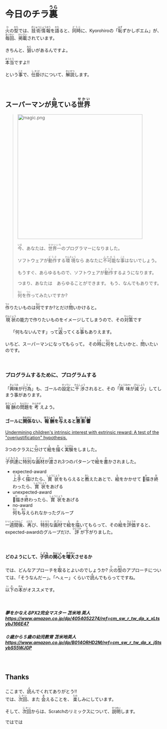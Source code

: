 # 今日のチラ<ruby>裏<rt>うら</rt></ruby>

<ruby>火<rt>ひ</rt></ruby>の<ruby>型<rt>かた</rt></ruby>では、<ruby>技術情報<rt>ぎじゅつじょうほう</rt></ruby>を<ruby>語<rt>かた</rt></ruby>ると、<ruby>同時<rt>どうじ</rt></ruby>に、Kyorohiroの「<ruby>恥<rt>はず</rt></ruby>ずかしポエム」が、
<ruby>毎回<rt>まいかい</rt></ruby>、<ruby>掲載<rt>けいさい</rt></ruby>されています。


きちんと、<ruby>狙<rt>ねら</rt></ruby>いがあるんですよ。

<ruby>本当<rt>ほうとう</rt></ruby>ですよ!!

という<ruby>事<rt>こと</rt></ruby>で、<ruby>仕掛<rt>しかけ</rt></ruby>けについて、<ruby>解説<rt>かいせつ</rt></ruby>します。
　



　
　
　
　
## スーパーマンが<ruby>見<rt>み</rt></ruby>ている<ruby>世界<rt>せかい</rt></ruby>
>
> <img width="400" alt="magic.png" src="../about_firestyle/magic.png">
>
>
> <ruby>今<rt>いま</rt></ruby>、あなたは、<ruby>世界一<rt>せかいいち</rt>のプログラマーになりました。
>
> ソフトウェアが<ruby>動作<rt>どうさ</rt></ruby>する<ruby>環境<rt>かんきょう</rt></ruby>なら
> あなたに<ruby>不可能<rt>ふかのう</rt></ruby>な<ruby>事<rt>こと</rt></ruby>はないでしょう。
>
> もうすぐ、あらゆるもので、ソフトウェアが<ruby>動作<rt>どうさ</rt></ruby>するようになります。
>
> つまり、あなたは　あらゆることができます。
> もう、なんでもありです。
>
> <ruby>何<rt>なに</rt></ruby>を<ruby>作<rt>つく</rt></ruby>ってみたいですか?
>
>

<ruby>作<rt>つく</rt></ruby>りたいものは<ruby>何<rt>なに</rt></ruby>ですか?とだけ<ruby>問<rt>と</rt></ruby>いかけると。

<ruby>現状<rt>げんじょう</rt></ruby>の能力で作りたいものをイメージしてしまうので、その<ruby>対策<rt>たいさく</rt></ruby>です

　
「何もないんです」って<ruby>返<rt>かえ</rt></ruby>ってくる<ruby>事<rt>こと</rt></ruby>もありえます。　
　

いちど、スーパーマンになってもらって。
その<ruby>時<rt>とき</rt></ruby>に<ruby>何<rt>なに</rt></ruby>をしたいかと、<ruby>問<rt>と</rt></ruby>いたいのです。


　
　
　　
### プログラムするために、プログラムする

「<ruby>興味<rt>きょうみ</rt></ruby>が<ruby>行為<rt>こうい</rt></ruby>」も、ゴールの<ruby>設定<rt>せってい</rt></ruby>に<ruby>干渉<rt>かんしょう</rt></ruby>されると、その「<ruby>興味<rt>きょうみ/rt></ruby>が<ruby>減少<rt>げんしょう</rt></ruby>」してしまう事があります。

<ruby>報酬<rt>ほうしゅう</rt></ruby>の<ruby>問題<rt>もんだい</rt></ruby>を<ruby>考<rt>かんかが</rt></ruby>えよう。

#### ゴールに<ruby>関係<rt>かんけい</rt></ruby>ない、<ruby>報酬<rt>ほうしゅう</rt></ruby>を<ruby>与<rt>あた</rt></ruby>えると<ruby>悪影響<rt>あくえいきょう</rt></ruby>
[Undermining children's intrinsic interest with extrinsic reward: A test of the "overjustification" hypothesis.](http://bit.ly/2h9vq7P)

3つのクラスに<ruby>分<rt>わ</rt></ruby>けて<ruby>絵<rt>え</rt></ruby>を<ruby>描<rt>か</rt></ruby>く<ruby>実験<rt>じっけん</rt></ruby>をしました。

<ruby>子供達<rt>こどもたち</rt></ruby>に<ruby>特別<rt>とくべつ</rt></ruby>な<ruby>画材<rt>がざい</rt></ruby>が<ruby>渡<rt>わた</rt></ruby>され3つのパターンで<ruby>絵<rt>え</rt></ruby>を<ruby>書<rt>か</rt></ruby>かされました。

* expected-award    
<ruby>上手<rt>うま</rt></ruby>く<ruby>描<rt>か</rt></ruby>けたら、<ruby>賞状<rt>しょうじょう</rt></ruby>をもらえると<ruby>教<rt>おし</rt></ruby>えたあとで、<ruby>絵<rt>え</rt></ruby>をかかせて
<ruby>描<rt>か</rt></ruby>き<ruby>終<rt>お</rt></ruby>わったら、<ruby>賞状<rt>しょうじょう</rt></ruby>をあげる
* unexpected-award    
<ruby>描<rt>か</rt></ruby>き<ruby>終<rt>お</rt></ruby>わったら、<ruby>賞状<rt>しょうじょう</rt></ruby>をあげる
* no-award    
<ruby>何<rt>なに</rt></ruby>も<ruby>与<rt>あた</rt></ruby>えられなかったグループ


<ruby> 一週間後<rt>いっしゅうかんご</rt></ruby>、<ruby>再<rt>ふたた</rt></ruby>び、<ruby>特別<rt>とくべつ</rt></ruby>な<ruby>画材<rt>がざい</rt></ruby>で<ruby>絵<rt>え</rt></ruby>を<ruby>描<rt>か</rt></ruby>いてもらって、その<ruby>絵<rt>え</rt></ruby>を<ruby>評価<rt>ひょうか</rt></ruby>すると、expected-awardのグループだけ、<ruby>評<rt>ひょうか</rt></ruby>が<ruby>下<rt>さ</rt></ruby>がりました。


　

#### どのようにして、<ruby>子供<rt>こども</rt></ruby>の<ruby>関心<rt>かんしん</rt></ruby>を<ruby>増大<rt>ぞうだい</rt></ruby>させるか

では、どんなアプローチを<ruby>取<rt>と</rt></ruby>るとよいのでしょうか?
<ruby>火<rt>ひ</rt></ruby>の<ruby>型<rt>かた</rt></ruby>のアプローチについては、「そうなんだー」。「へぇー」くらいで<ruby>読<rt>よ</rt></ruby>んでもらってですね。

<ruby>以下<rt>いか</rt></ruby>の<ruby>本<rt>ほん</rt></ruby>がオススメです。



　　
##### 夢をかなえるPX2完全マスター  苫米地 英人 https://www.amazon.co.jp/dp/4054052274/ref=cm_sw_r_tw_dp_x_xLtsybJ166E47




##### ０歳から５歳の幼児教育   苫米地英人 https://www.amazon.co.jp/dp/B014ORHD2M/ref=cm_sw_r_tw_dp_x_jStsybS55WJGP


　

## Thanks

<div>
ここまで、<ruby>読<rt>よ</rt></ruby>んでくれてありがとう!!
</div>
<div>
では、<ruby>次回<rt>じかい</rt><ruby>、また
<ruby>会<rt>あ</rt></ruby>えることを、
<ruby>楽<rt>たの</rt></ruby>しみにしています。
</div>

そして、<ruby>次回<rt>じかい</rt></ruby>からは、Scratchのリミックスについて、<ruby>説明<rt>せつめい</rt></ruby>します。


<div>
ではでは
</div>
